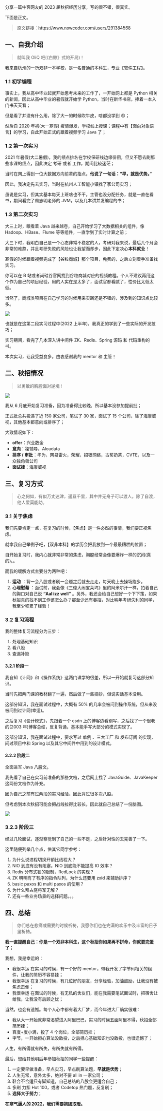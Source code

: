 分享一篇牛客网友的 2023 届秋招经历分享，写的很不错，很真实。

下面是正文。

> 原文链接：https://www.nowcoder.com/users/291384568

## 一、自我介绍

> 就叫我 OliQ 吧(《白鲸》式的开局)！

我来自杭州的一所双非一本学校，是一名普通的本科生，专业【软件工程】。

### 1.1 初学编程

事实上，我从高中毕业起就开始思考未来的工作了，一开始网上都是 Python 相关的新闻，因此从高中毕业的暑假就开始学 Python，当时在新华书店，捧着一本入门书天天看；

但是看了并没有什么用，除了大一的时候吹牛皮，啥都没学到 😓；

然后自 2020 年初(大一寒假) 疫情爆发，学校线上授课；课程中有【面向对象语言】的学习，自此开始正式的跟着视频学习 Java 了；

### 1.2 第一次实习

2021 年暑假(大二暑假)，我的绩点排名在学校保研线边缘徘徊，但又不愿去刷那些水课的绩点，因此决定 考研 或者 工作，期间比较迷茫；

当时在网上得到一位大数据方向前辈的指点，**他说了一句话：“早，就是优势。”**

因此，我决定先去实习，当时在杭州人工智能小镇找了家公司实习；

虽说是实习，但其实基本每天上班啥也不干，主管也没分配任务，就是一直在看书，期间看完了周志明老师的 JVM，以及几本讲并发编程的书；

### 1.3 第二次实习

大三上时，眼看着 Java 越来越卷，自己开始学习了大数据相关的组件，像 Hadoop、HBase、Flume 等等组件，一直学到了实时计算之前；

大三下时，我明白自己是一个心态非常不稳定的人，考研对我来说，最后几个月会非常的难熬，并且考研失败的风险也让我望而却步，因此下定决心**本科就业**！

寒假的时候跟着视频完成了【谷粒商城】那个项目，免费的，之后立刻着手准备找实习。

你可以在 B 站或者尚硅谷官网找到谷粒商城对应的视频教程。个人不建议再用这个作为自己的项目经验，用的人实在是太多了，面试官都看腻了，性价比太低太低。

当然了，商城类项目在自己学习的时候用来实践还是不错的，涉及到的知识点比较多。

![](http://img.topjavaer.cn/img/秋招回顾1.png)

也就是在这第二段实习过程中(2022 上半年)，我真正的学到了一些实际的开发技巧；

实习期间，看完了几本深入讲中间件 ZK、Redis、Spring 源码 和 代码重构的书。

本次实习，让我受益良多，由衷感谢我的 mentor 和 主管！

## 二、秋招情况

> 以勇敢的胸膛面对逆境！

![](http://img.topjavaer.cn/img/秋招回顾2.png)

我从 6 月底开始复习准备，因为准备得比较晚，所以基本没参加提前批；

正式批总共投递了近 150 家公司，笔试了 30 家，面试了 15 个公司，除了海康威视，其他基本都意向或排序了；

大致情况如下：

- **offer**：兴业数金
- **意向**：猿辅导，Aloudata
- **排序 / 审批**：华为，网易雷火，荣耀，招银网络，古茗奶茶，CVTE，以及一众独角兽公司
- **面试挂**：海康威视

## 三、复习方式

> 心之何如，有似万丈迷津，遥亘千里，其中并无舟子可以渡人，除了自渡，他人爱莫能助。

### 3.1 关于焦虑

我们先要肯定一点，在复习的时候，【焦虑】是一件必然的事情，我们要正视焦虑。

就拿我自己举例子吧，【双非本科】的学历会把我放到一个最最糟糕的位置；

自开始复习时，我内心就非常非常的焦虑，胸膛经常会像要爆炸一样的沉闷(真的)。。

而我的缓解方式主要分为两种吧：

1. **运动** ：背一会八股或者刷一会题之后就去走走，每天晚上去操场跑步。
2. **心理慰藉** ：面试前，我会像《三傻大闹宝莱坞》里的阿米尔汗一样，拍着自己的胸口对自己说 **“Aal izz well”** 。另外，我还会给自己想好一个下下策，如果秋招真的找不到工作该怎么办？那至少还有春招，对比明年考研失利的同学，我至少积累了经验！

### 3.2 复习流程

我的整体复习流程分为三步：

1. 处理基础知识
2. 看八股
3. 查漏补缺

#### 3.2.1 阶段一

我自知《计网》和《操作系统》这两门课学的很差，所以一开始就复习这部分知识。

当时先把两门课的教材翻了一遍，然后做了一些摘抄，但说实话基本没用。

这部分知识，我在面试过程中，大概有 50% 的几率会被问到操作系统，但从来没被问到过计网(幸运)。

之后复习《设计模式》，先跟着一个 csdn 上的博客边看别写，之后找了一个很老的(2003 年)博客总结，反复背诵，基本能手写大部分的模式实现了。

这部分知识，我在面试过程中，要求写过 单例 、三大工厂 和 发布订阅 的实现，问过项目中和 Spring 以及其它中间件中用到的设计模式。

#### 3.2.2 阶段二

全面进军 Java 八股文。

我先看了自己在实习前准备的那些文档，之后网上找了 JavaGuide、JavaKeeper 这两份文档作为补充。

因为自己之前有过两段的实习经验，因此背过很多次八股。

但考虑到本次秋招可能会把战线拉得比较长，因此就自己总结了一份脑图。

![](http://img.topjavaer.cn/img/秋招回顾3.png)

### 3.2.3 阶段三

经过几轮面试，逐渐察觉到了自己的一些不足，之后针对性的去完善了一下。

这里随便列举几个点，供其它同学参考：

1. 为什么说进程切换开销比线程大？
2. NIO 到底有没有阻塞，NIO 到底能不能提高 IO 效率？
3. Redis 分布式锁的限制，RedLock 的实现？
4. ZK 明明有了有序的指令队列，为什么还要用 zxid 来辅助排序？
5. basic paxos 和 multi paxos 的使用？
6. 为什么拜占庭将军无解？
7. 还有一些业务场景的选择问题。。。

## 四、总结

> 你们总在悲痛或需要的时候祈祷，我愿你们也在完满的欢乐中及丰富的日子里祈祷。

**我一直提醒自己：你是一个双非本科生，这个秋招你如果再不拼命，你就要完蛋了；**

我想，我是幸运的：

- 我很幸运 在实习的时候，有一个好的 mentor，带我开发了字节码相关的组件，让我的简历不容易挂；
- 我很幸运 在复习的时候，有几位好的朋友，分享经验，加油鼓励，让我没有被焦虑击倒；
- 我很幸运 在面试的时候，有无私的舍友们，能在我需要笔试面试时，把宿舍让给我，让我没有后顾之忧；

当然，也会有遗憾。每个人心中都有着大厂梦，而今年进大厂确实很难：

- 我从大一开始就非常渴望进入阿里巴巴，实习的时候五面阿里不得，秋招全部简历挂；
- 百度+度小满，投了 4 个岗位，全部简历挂；
- 字节，一开始担心算法没敢投，之后担心基础知识也没敢投，也很遗憾了；

人生，有所得就有所失，有所失就有所得。

最后，想给其他明后年参加秋招的同学一些提醒：

1. 一定要早做准备，早点实习，早点刷算法题，**早就是优势**；
2. 人生无常，意外太多，绝对不要 all in 一家公司；
3. 鞋合不合适只有脚知道，自己总结的八股会更适合自己；
4. 多刷 力扣 Hot 100，或者 Codetop 热门题，反复刷；
5. **选择大于努力**；

**在寒气逼人的 2022，我们需要抱团取暖。**